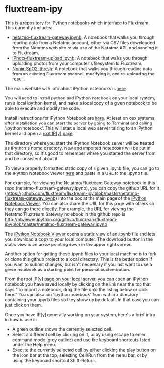 fluxtream-ipy
=============

This is a repository for iPython notebooks which interface to Fluxtream.  This currently includes:
 * [netatmo-fluxtream-gateway.ipynb](http://nbviewer.ipython.org/github/fluxtream/fluxtream-ipy/blob/master/netatmo-fluxtream-gateway.ipynb): A notebook that walks you through reading data from a Netatmo account, either via CSV files downloaded from the Netatmo web site or via use of the Netatmo API, and sending it to Fluxtream.
 * [iPhoto-fluxtream-upload.ipynb](http://nbviewer.ipython.org/github/fluxtream/fluxtream-ipy/blob/master/iPhoto-fluxtream-upload.ipynb): A notebook that walks you through uploading photos from your computer's filesystem to Fluxtream.
 * [Nonin-SpO2-thresh](http://nbviewer.ipython.org/github/fluxtream/fluxtream-ipy/blob/master/Nonin-SpO2-thresh.ipynb): A notebook that walks you through reading data from an existing Fluxtream channel, modifying it, and re-uploading the result.  

The main website with info about iPython notebooks is [here](http://ipython.org/notebook.html).

You will need to install python and iPython notebook on your local system, run a local ipython kernel, and make a local copy of a given notebook to be able to execute and modify the code.

Install instructions for iPython Notebook are [here](http://ipython.org/install.html). At least on osx systems, after installation you can start the server by going to Terminal and calling 'ipython notebook'. This will start a local web server talking to an iPython kernel and open a [root IP[y] page](http://127.0.0.1:8890/tree).  

The  directory where you start the iPython Notebook server will be treated as iPython's home directory.  New and imported notebooks will be put in that directory, so it's good to remember where you started the server from and be consistent about it.

To view a properly formatted static copy of a given .ipynb file, you can go to the iPython Notebook Viewer [here](http://nbviewer.ipython.org/) and paste in a URL to the .ipynb file.

For example, for viewing the Netatmo/Fluxtream Gateway notebook in this repo (netatmo-fluxtream-gateway.ipynb), you can copy the github URL for it (https://github.com/fluxtream/fluxtream-ipy/blob/master/netatmo-fluxtream-gateway.ipynb) into the box at the main page of the [iPython Notebook Viewer](http://nbviewer.ipython.org/).  You can also share the URL for this page with others so they can go there directly.  For example, the URL for viewing the Netatmo/Fluxtream Gateway notebook in this github repo is http://nbviewer.ipython.org/github/fluxtream/fluxtream-ipy/blob/master/netatmo-fluxtream-gateway.ipynb

The [iPython Notebook Viewer](http://nbviewer.ipython.org/) opens a static view of an .ipynb file and lets you download a copy to your local computer.  The download button in the static view is an arrow pointing down in the upper right corner.  

Another option for getting these .ipynb files to your local machine is to fork or clone this github project to a local directory.  This is the better option if you want to submit changes, but isn't necessary if you just want to use a given notebook as a starting point for personal customization.

From the [root IP[y] page on your local server](http://127.0.0.1:8890/tree), you can open an iPython notebook you have saved locally by clicking on the link near the top that says "To import a notebook, drag the file onto the listing below or click here."  You can also run 'ipython notebook' from within a directory containing your .ipynb files so they show up by default.  In that case you can just click on them.

Once you have IP[y] generally working on your system, here's a brief intro in how to use it:
* A green outline shows the currently selected cell.
* Select a different cell by clicking on it, or by using escape to enter command mode (grey outline) and use the keyboard shortcuts listed under the Help menu.
* Execute the currently selected cell by either clicking the play button on the icon bar at the top, selecting Cell/Run from the menu bar, or by using the keyboard shortcut Shift-Return.
